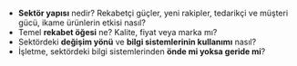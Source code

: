 - **Sektör yapısı** nedir? Rekabetçi güçler, yeni rakipler, tedarikçi ve müşteri gücü, ikame ürünlerin etkisi nasıl?
- Temel **rekabet öğesi** ne? Kalite, fiyat veya marka mı?
- Sektördeki **değişim yönü** ve **bilgi sistemlerinin kullanımı** nasıl?
- İşletme, sektördeki bilgi sistemlerinden **önde mi yoksa geride mi**?